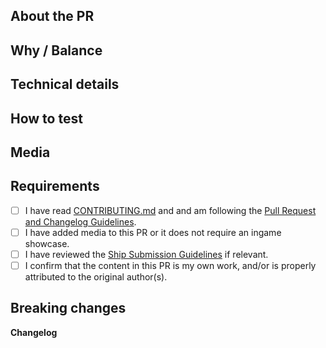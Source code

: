 <!-- Guidelines: https://docs.spacestation14.io/en/getting-started/pr-guideline -->

## About the PR
<!-- What did you change? -->
<!-- If this is a code change, summarize at high level how your new code works. This makes it easier to review. -->

## Why / Balance
<!-- Discuss how this would affect game balance or explain why it was changed. Link any relevant discussions or issues. -->

## Technical details
<!-- Summary of code changes for easier review. -->

## How to test
<!-- Describe a procedure to test this feature, along with expected output/behavior. -->

## Media
<!-- Attach media if the PR makes ingame changes (clothing, items, features, etc).
Small fixes/refactors are exempt. Media may be used in SS14 progress reports with credit. -->

## Requirements
<!-- Confirm the following by placing an X in the brackets [X]: -->
- [ ] I have read [CONTRIBUTING.md](https://github.com/new-frontiers-14/frontier-station-14/blob/master/CONTRIBUTING.md) and and am following the [Pull Request and Changelog Guidelines](https://docs.spacestation14.com/en/general-development/codebase-info/pull-request-guidelines.html).
- [ ] I have added media to this PR or it does not require an ingame showcase.
- [ ] I have reviewed the [Ship Submission Guidelines](https://frontierstation.wiki.gg/wiki/Ship_Submission_Guidelines) if relevant.
- [ ] I confirm that the content in this PR is my own work, and/or is properly attributed to the original author(s).
<!-- You should understand that not following the above may get your PR closed at maintainer’s discretion -->

## Breaking changes
<!-- List any breaking changes, including namespaces, public class/method/field changes, prototype renames; and provide instructions for fixing them. -->

**Changelog**
<!-- Add a Changelog entry to make players aware of new features or changes that could affect gameplay.
Make sure to read the guidelines and take this Changelog template out of the comment block in order for it to show up.
Changelog must have a :cl: symbol, so the bot recognizes the changes and adds them to the game's changelog. -->
<!--
:cl:
- add: Added fun!
- remove: Removed fun!
- tweak: Changed fun!
- fix: Fixed fun!
-->

